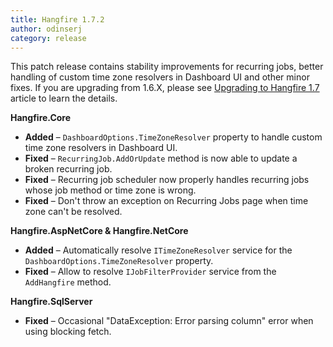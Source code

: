 ```yaml
---
title: Hangfire 1.7.2
author: odinserj
category: release
---
```


This patch release contains stability improvements for recurring jobs, better handling of custom time zone resolvers in Dashboard UI and other minor fixes. If you are upgrading from 1.6.X, please see [Upgrading to Hangfire 1.7](https://docs.hangfire.io/en/latest/upgrade-guides/upgrading-to-hangfire-1.7.html) article to learn the details.

**Hangfire.Core**

* **Added** – `DashboardOptions.TimeZoneResolver` property to handle custom time zone resolvers in Dashboard UI.
* **Fixed** – `RecurringJob.AddOrUpdate` method is now able to update a broken recurring job.
* **Fixed** – Recurring job scheduler now properly handles recurring jobs whose job method or time zone is wrong.
* **Fixed** – Don't throw an exception on Recurring Jobs page when time zone can't be resolved.

**Hangfire.AspNetCore & Hangfire.NetCore**

* **Added** – Automatically resolve `ITimeZoneResolver` service for the `DashboardOptions.TimeZoneResolver` property.
* **Fixed** – Allow to resolve `IJobFilterProvider` service from the `AddHangfire` method.

**Hangfire.SqlServer**

* **Fixed** – Occasional "DataException: Error parsing column" error when using blocking fetch.
